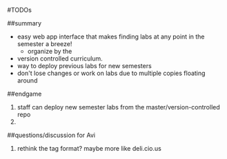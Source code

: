 #TODOs

##summary
- easy web app interface that makes finding labs at any point in the semester a breeze!
  - organize by the 
- version controlled curriculum.
- way to deploy previous labs for new semesters
- don't lose changes or work on labs due to multiple copies floating around

##endgame
1. staff can deploy new semester labs from the master/version-controlled repo
1. 

##questions/discussion for Avi
1. rethink the tag format? maybe more like deli.cio.us
